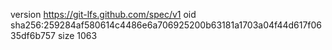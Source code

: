 version https://git-lfs.github.com/spec/v1
oid sha256:259284af580614c4486e6a706925200b63181a1703a04f44d617f0635df6b757
size 1063
